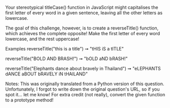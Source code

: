 Your stereotypical titleCase() function in JavaScript might capitalises the first letter of every word in a given sentence, leaving all the other letters as lowercase.

The goal of this challenge, however, is to create a reverseTitle() function, which achieves the complete opposite! Make the first letter of every word lowercase, and the rest uppercase!

Examples
reverseTitle("this is a title") ➞ "tHIS iS a tITLE"

reverseTitle("BOLD AND BRASH!") ➞ "bOLD aND bRASH!"

reverseTitle("Elephants dance about bravely in Thailand") ➞ "eLEPHANTS dANCE aBOUT bRAVELY iN tHAILAND"

Notes:
This was originally translated from a Python version of this question. Unfortunately, I forgot to write down the original question's URL, so if you spot it... let me know!
For extra credit (not really), convert the given function to a prototype method!